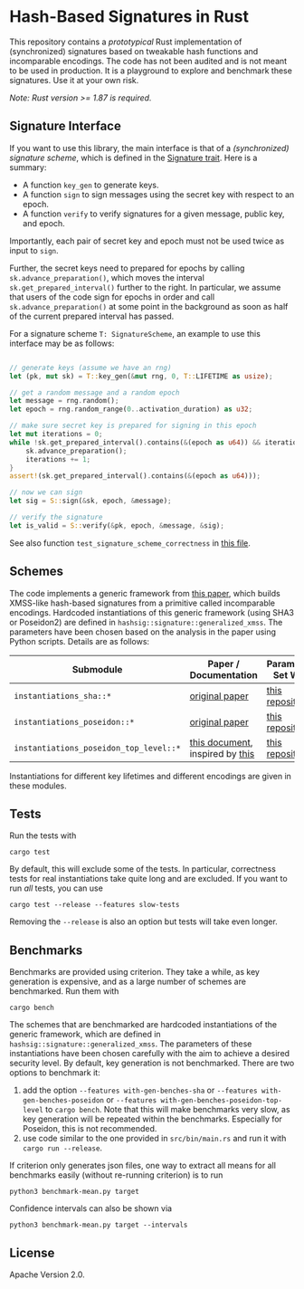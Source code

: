 # Hash-Based Signatures in Rust

This repository contains a *prototypical* Rust implementation of (synchronized) signatures based on tweakable hash functions and incomparable encodings.
The code has not been audited and is not meant to be used in production. It is a playground to explore and benchmark these signatures. Use it at your own risk.

*Note: Rust version >= 1.87 is required.*

## Signature Interface

If you want to use this library, the main interface is that of a *(synchronized) signature scheme*, which is defined in the [Signature trait](https://github.com/b-wagn/hash-sig/blob/main/src/signature.rs). Here is a summary:
- A function `key_gen` to generate keys.
- A function `sign` to sign messages using the secret key with respect to an epoch.
- A function `verify` to verify signatures for a given message, public key, and epoch.

Importantly, each pair of secret key and epoch must not be used twice as input to `sign`.

Further, the secret keys need to prepared for epochs by calling `sk.advance_preparation()`, which moves the interval `sk.get_prepared_interval()` further to the right.
In particular, we assume that users of the code sign for epochs in order and call `sk.advance_preparation()` at some point in the background
as soon as half of the current prepared interval has passed.


For a signature scheme `T: SignatureScheme`, an example to use this interface may be as follows:
```rust

// generate keys (assume we have an rng)
let (pk, mut sk) = T::key_gen(&mut rng, 0, T::LIFETIME as usize);

// get a random message and a random epoch
let message = rng.random();
let epoch = rng.random_range(0..activation_duration) as u32;

// make sure secret key is prepared for signing in this epoch
let mut iterations = 0;
while !sk.get_prepared_interval().contains(&(epoch as u64)) && iterations < epoch {
    sk.advance_preparation();
    iterations += 1;
}
assert!(sk.get_prepared_interval().contains(&(epoch as u64)));

// now we can sign
let sig = S::sign(&sk, epoch, &message);

// verify the signature
let is_valid = S::verify(&pk, epoch, &message, &sig);
```

See also function `test_signature_scheme_correctness` in [this file](https://github.com/b-wagn/hash-sig/blob/main/src/signature.rs).

## Schemes
The code implements a generic framework from [this paper](https://eprint.iacr.org/2025/055.pdf), which builds XMSS-like hash-based signatures from a primitive called incomparable encodings.
Hardcoded instantiations of this generic framework (using SHA3 or Poseidon2) are defined in `hashsig::signature::generalized_xmss`.
The parameters have been chosen based on the analysis in the paper using Python scripts. Details are as follows:

| Submodule        | Paper / Documentation                                     | Parameters Set With     |
|---------------|-----------------------------------------------------------|--------------------------|
| `instantiations_sha::*`        | [original paper](https://eprint.iacr.org/2025/055.pdf)    | [this repository](https://github.com/b-wagn/hashsig-parameters)   |
| `instantiations_poseidon::*`   | [original paper](https://eprint.iacr.org/2025/055.pdf)    | [this repository](https://github.com/b-wagn/hashsig-parameters)   |
| `instantiations_poseidon_top_level::*`   | [this document](https://eprint.iacr.org/2025/1332), inspired by [this](https://eprint.iacr.org/2025/889.pdf)  | [this repository](https://github.com/b-wagn/hypercube-hashsig-parameters)   |

Instantiations for different key lifetimes and different encodings are given in these modules.

## Tests

Run the tests with

```
cargo test
```

By default, this will exclude some of the tests. In particular, correctness tests for real instantiations take quite long and are excluded.
If you want to run *all* tests, you can use

```
cargo test --release --features slow-tests
```

Removing the `--release` is also an option but tests will take even longer.

## Benchmarks

Benchmarks are provided using criterion.
They take a while, as key generation is expensive, and as a large number of schemes are benchmarked.
Run them with

```
cargo bench
```

The schemes that are benchmarked are hardcoded instantiations of the generic framework, which are defined in `hashsig::signature::generalized_xmss`.
The parameters of these instantiations have been chosen carefully with the aim to achieve a desired security level.
By default, key generation is not benchmarked. There are two options to benchmark it:
1. add the option `--features with-gen-benches-sha` or `--features with-gen-benches-poseidon` or `--features with-gen-benches-poseidon-top-level` to `cargo bench`. Note that this will make benchmarks very slow, as key generation will be repeated within the benchmarks. Especially for Poseidon, this is not recommended.
2. use code similar to the one provided in `src/bin/main.rs` and run it with `cargo run --release`.

If criterion only generates json files, one way to extract all means for all benchmarks easily (without re-running criterion) is to run

```
python3 benchmark-mean.py target
```

Confidence intervals can also be shown via

```
python3 benchmark-mean.py target --intervals
```

## License

Apache Version 2.0.
